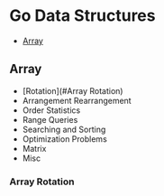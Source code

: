 # Go Data Structures

- [Array](#Array)


## Array
* [Rotation](#Array Rotation)
* Arrangement Rearrangement
* Order Statistics
* Range Queries
* Searching and Sorting
* Optimization Problems
* Matrix
* Misc


### Array Rotation

